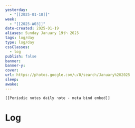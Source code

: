 ```yaml
---
yesterday: 
  - "[[2025-01-18]]"
week: 
  - "[[2025-W03]]" 
date-created: 2025-01-19
aliases: Sunday January 19th 2025
tags: log/day
type: log/day
cssClasses:
  - log
publish: false
banner: 
banner-y: 
cover: 
url: https://photos.google.com/u/0/search/January%202025
sleep: 
awake:
---
```


```meta-bind-embed
[[Periodic notes daily note - meta bind embed]]
```

# Log